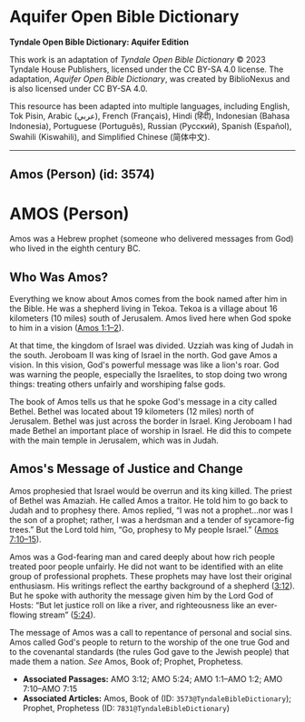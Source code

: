 # Aquifer Open Bible Dictionary

**Tyndale Open Bible Dictionary: Aquifer Edition**

This work is an adaptation of *Tyndale Open Bible Dictionary* © 2023 Tyndale House Publishers, licensed under the CC BY\-SA 4\.0 license. The adaptation, *Aquifer Open Bible Dictionary*, was created by BiblioNexus and is also licensed under CC BY\-SA 4\.0\.

This resource has been adapted into multiple languages, including English, Tok Pisin, Arabic (عربي), French (Français), Hindi (हिंदी), Indonesian (Bahasa Indonesia), Portuguese (Português), Russian (Русский), Spanish (Español), Swahili (Kiswahili), and Simplified Chinese (简体中文).



--------------------------------

## Amos (Person) (id: 3574)

AMOS (Person)
=============

Amos was a Hebrew prophet (someone who delivered messages from God) who lived in the eighth century BC. 

Who Was Amos?
-------------

Everything we know about Amos comes from the book named after him in the Bible. He was a shepherd living in Tekoa. Tekoa is a village about 16 kilometers (10 miles) south of Jerusalem. Amos lived here when God spoke to him in a vision ([Amos 1:1–2](https://ref.ly/Amos1:1-Amos1:2)). 

At that time, the kingdom of Israel was divided. Uzziah was king of Judah in the south. Jeroboam II was king of Israel in the north. God gave Amos a vision. In this vision, God's powerful message was like a lion's roar. God was warning the people, especially the Israelites, to stop doing two wrong things: treating others unfairly and worshiping false gods. 

The book of Amos tells us that he spoke God's message in a city called Bethel. Bethel was located about 19 kilometers (12 miles) north of Jerusalem. Bethel was just across the border in Israel. King Jeroboam I had made Bethel an important place of worship in Israel. He did this to compete with the main temple in Jerusalem, which was in Judah.

Amos's Message of Justice and Change
------------------------------------

Amos prophesied that Israel would be overrun and its king killed. The priest of Bethel was Amaziah. He called Amos a traitor. He told him to go back to Judah and to prophesy there. Amos replied, “I was not a prophet...nor was I the son of a prophet; rather, I was a herdsman and a tender of sycamore\-fig trees.” But the Lord told him, “Go, prophesy to My people Israel.” ([Amos 7:10–15](https://ref.ly/Amos7:10-Amos7:15)). 

Amos was a God\-fearing man and cared deeply about how rich people treated poor people unfairly. He did not want to be identified with an elite group of professional prophets. These prophets may have lost their original enthusiasm. His writings reflect the earthy background of a shepherd ([3:12](https://ref.ly/Amos3:12)). But he spoke with authority the message given him by the Lord God of Hosts: “But let justice roll on like a river, and righteousness like an ever\-flowing stream” ([5:24](https://ref.ly/Amos5:24)). 

The message of Amos was a call to repentance of personal and social sins. Amos called God's people to return to the worship of the one true God and to the covenantal standards (the rules God gave to the Jewish people) that made them a nation. *See* Amos, Book of; Prophet, Prophetess.

* **Associated Passages:** AMO 3:12; AMO 5:24; AMO 1:1–AMO 1:2; AMO 7:10–AMO 7:15
* **Associated Articles:** Amos, Book of (ID: `3573@TyndaleBibleDictionary`); Prophet, Prophetess (ID: `7831@TyndaleBibleDictionary`)


